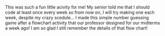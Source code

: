 This was such a fun little acivity for me! My senior told me that I should code at least once every week so from now on, I will try making one each week, despite my crazy scedule... I made this simple number guessing game after a flowchart activity that our professor designed for our midterms a week ago! I am so glad I still remember the details of that flow chart!
